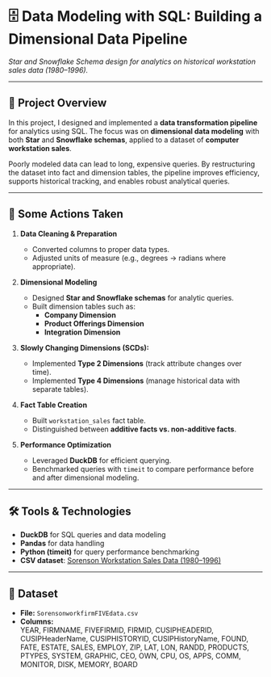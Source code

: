 # 🗄️ Data Modeling with SQL: Building a Dimensional Data Pipeline  
*Star and Snowflake Schema design for analytics on historical workstation sales data (1980–1996).*  

---

## 📌 Project Overview  
In this project, I designed and implemented a **data transformation pipeline** for analytics using SQL. The focus was on **dimensional data modeling** with both **Star** and **Snowflake schemas**, applied to a dataset of **computer workstation sales**.  

Poorly modeled data can lead to long, expensive queries. By restructuring the dataset into fact and dimension tables, the pipeline improves efficiency, supports historical tracking, and enables robust analytical queries.  

---

## 🎯 Some Actions Taken  
1. **Data Cleaning & Preparation**  
   - Converted columns to proper data types.  
   - Adjusted units of measure (e.g., degrees → radians where appropriate).  

2. **Dimensional Modeling**  
   - Designed **Star and Snowflake schemas** for analytic queries.  
   - Built dimension tables such as:  
     - **Company Dimension**  
     - **Product Offerings Dimension**  
     - **Integration Dimension**  

3. **Slowly Changing Dimensions (SCDs):**  
   - Implemented **Type 2 Dimensions** (track attribute changes over time).  
   - Implemented **Type 4 Dimensions** (manage historical data with separate tables).  

4. **Fact Table Creation**  
   - Built `workstation_sales` fact table.  
   - Distinguished between **additive facts vs. non-additive facts**.  

5. **Performance Optimization**  
   - Leveraged **DuckDB** for efficient querying.  
   - Benchmarked queries with `timeit` to compare performance before and after dimensional modeling.  

---

## 🛠️ Tools & Technologies  
- **DuckDB** for SQL queries and data modeling  
- **Pandas** for data handling  
- **Python (timeit)** for query performance benchmarking  
- **CSV dataset**: [Sorenson Workstation Sales Data (1980–1996)](https://five.dartmouth.edu/datasets)  

---

## 📂 Dataset  
- **File:** `SorensonworkfirmFIVEdata.csv`  
- **Columns:**  
YEAR, FIRMNAME, FIVEFIRMID, FIRMID, CUSIPHEADERID, CUSIPHeaderName,
CUSIPHISTORYID, CUSIPHistoryName, FOUND, FATE, ESTATE, SALES, EMPLOY,
ZIP, LAT, LON, RANDD, PRODUCTS, PTYPES, SYSTEM, GRAPHIC, CEO, OWN,
CPU, OS, APPS, COMM, MONITOR, DISK, MEMORY, BOARD
